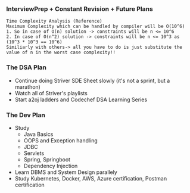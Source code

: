 ### InterviewPrep + Constant Revision + Future Plans

```
Time Complexity Analysis (Reference)
Maximum Complexity which can be handled by compiler will be O(10^6) 
1. So in case of O(n) solution -> constraints will be n <= 10^6 
2. In case of O(n^2) solution -> constraints will be n <= 10^3 as (10^3 * 10^3 == 10^6)
Similiarly with others-> all you have to do is just substitute the value of n in the worst case complexity!!
```
### The DSA Plan

- Continue doing Striver SDE Sheet slowly (it's not a sprint, but a marathon)
- Watch all of Striver's playlists
- Start a2oj ladders and Codechef DSA Learning Series

### The Dev Plan
- Study
   - Java Basics 
   - OOPS and Exception handling 
   - JDBC 
   - Servlets 
   - Spring, Springboot 
   - Dependency Injection
- Learn DBMS and System Design parallely 
- Study Kubernetes, Docker, AWS, Azure certification, Postman certification




